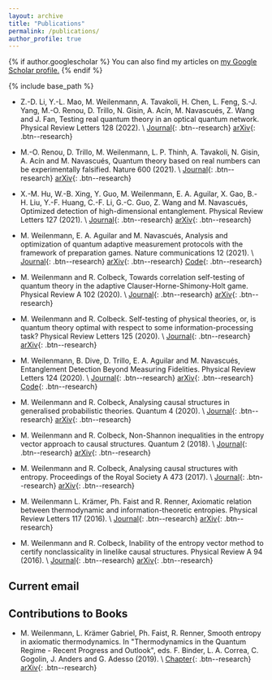 ```yaml
---
layout: archive
title: "Publications"
permalink: /publications/
author_profile: true
---
```


{% if author.googlescholar %}
  You can also find my articles on <u><a href="{{author.googlescholar}}">my Google Scholar profile</a>.</u>
{% endif %}

{% include base_path %}

- Z.-D. Li, Y.-L. Mao, M. Weilenmann, A. Tavakoli, H. Chen, L. Feng, S.-J. Yang, M.-O. Renou, D. Trillo, N. Gisin, A. Acín, M. Navascués, Z. Wang and J. Fan, Testing real quantum theory in an optical quantum network. Physical Review Letters 128 (2022). \\
[Journal](https://journals.aps.org/prl/abstract/10.1103/PhysRevLett.128.040402){: .btn--research} [arXiv](https://arxiv.org/abs/2111.15128){: .btn--research}

- M.-O. Renou, D. Trillo, M. Weilenmann, L. P. Thinh, A. Tavakoli, N. Gisin, A. Acín and M. Navascués, Quantum theory based on real numbers can be experimentally falsified. Nature 600 (2021). \\
 [Journal](https://www.nature.com/articles/s41586-021-04160-4){: .btn--research} [arXiv](https://arxiv.org/abs/2101.10873){: .btn--research}

- X.-M. Hu, W.-B. Xing, Y. Guo, M. Weilenmann, E. A. Aguilar, X. Gao, B.-H. Liu, Y.-F. Huang, C.-F. Li, G.-C. Guo, Z. Wang and M. Navascués, Optimized detection of high-dimensional entanglement. Physical Review Letters 127 (2021). \\
 [Journal](https://journals.aps.org/prl/abstract/10.1103/PhysRevLett.127.220501){: .btn--research} [arXiv](https://arxiv.org/abs/2011.02217){: .btn--research}

- M. Weilenmann, E. A. Aguilar and M. Navascués, Analysis and optimization of quantum adaptive measurement protocols with the framework of preparation games. Nature communications 12 (2021). \\
 [Journal](https://www.nature.com/articles/s41467-021-24658-9){: .btn--research} [arXiv](https://arxiv.org/abs/2011.02216){: .btn--research} [Code](https://github.com/mweilenmann/quantum-preparation-games){: .btn--research}
 
- M. Weilenmann and R. Colbeck, Towards correlation self-testing of quantum theory in the adaptive Clauser-Horne-Shimony-Holt game. Physical Review A 102 (2020). \\
 [Journal](https://journals.aps.org/pra/abstract/10.1103/PhysRevA.102.022203){: .btn--research} [arXiv](https://arxiv.org/abs/2009.05069){: .btn--research}

- M. Weilenmann and R. Colbeck. Self-testing of physical theories, or, is quantum theory optimal with respect to some information-processing task? Physical Review Letters 125 (2020). \\
 [Journal](https://journals.aps.org/prl/abstract/10.1103/PhysRevLett.125.060406){: .btn--research} [arXiv](https://arxiv.org/abs/2003.00349){: .btn--research}
 
- M. Weilenmann, B. Dive, D. Trillo, E. A. Aguilar and M. Navascués, Entanglement Detection Beyond Measuring Fidelities. Physical Review Letters 124 (2020). \\
[Journal](https://journals.aps.org/prl/abstract/10.1103/PhysRevLett.124.200502){: .btn--research} [arXiv](https://arxiv.org/abs/1912.10056){: .btn--research} [Code](https://github.com/mweilenmann/entanglement-detection-beyond-measuring-fidelities){: .btn--research}

- M. Weilenmann and R. Colbeck, Analysing causal structures in generalised probabilistic theories. Quantum 4 (2020).  \\
 [Journal](https://quantum-journal.org/papers/q-2020-02-27-236/){: .btn--research} [arXiv](https://arxiv.org/abs/1812.04327){: .btn--research}
 
- M. Weilenmann and R. Colbeck, Non-Shannon inequalities in the entropy vector approach to causal structures. Quantum 2 (2018). \\
 [Journal](https://quantum-journal.org/papers/q-2018-03-14-57/){: .btn--research} [arXiv](https://arxiv.org/abs/1605.02078){: .btn--research}
 
- M. Weilenmann and R. Colbeck, Analysing causal structures with entropy. Proceedings of the Royal Society A 473 (2017). \\
 [Journal](https://royalsocietypublishing.org/doi/10.1098/rspa.2017.0483){: .btn--research} [arXiv](https://arxiv.org/abs/1709.08988){: .btn--research}
 
 - M. Weilenmann L. Krämer, Ph. Faist and R. Renner, Axiomatic relation between thermodynamic and information-theoretic entropies. Physical Review Letters 117 (2016).  \\
 [Journal](https://journals.aps.org/prl/abstract/10.1103/PhysRevLett.117.260601){: .btn--research} [arXiv](https://arxiv.org/abs/1501.06920){: .btn--research}
 
 - M. Weilenmann and R. Colbeck, Inability of the entropy vector method to certify nonclassicality in linelike causal structures. Physical Review A 94 (2016). \\
 [Journal](https://journals.aps.org/pra/abstract/10.1103/PhysRevA.94.042112){: .btn--research} [arXiv](https://arxiv.org/abs/1603.02553){: .btn--research}
 

## Current email

## Contributions to Books
 
 - M. Weilenmann, L. Krämer Gabriel, Ph. Faist, R. Renner, Smooth entropy in axiomatic thermodynamics. In "Thermodynamics in the Quantum Regime - Recent Progress and Outlook", eds. F. Binder, L. A. Correa, C. Gogolin, J. Anders and G. Adesso (2019). \\
 [Chapter](https://link.springer.com/chapter/10.1007/978-3-319-99046-0_32){: .btn--research} [arXiv](https://arxiv.org/abs/1807.07583){: .btn--research}
